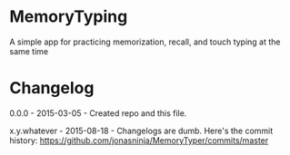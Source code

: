 # MemoryTyping
A simple app for practicing memorization, recall, and touch typing at the same time

# Changelog
0.0.0 - 2015-03-05 - Created repo and this file.

x.y.whatever - 2015-08-18 - Changelogs are dumb. Here's the commit history: https://github.com/jonasninja/MemoryTyper/commits/master
